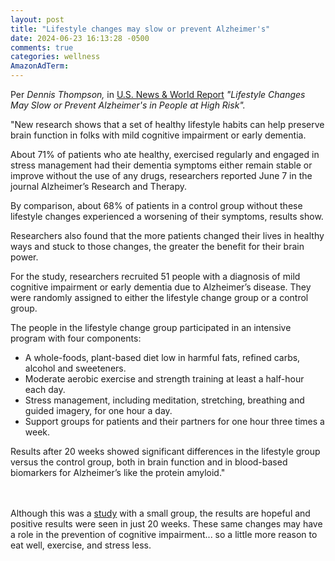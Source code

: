 ```yaml
---
layout: post
title: "Lifestyle changes may slow or prevent Alzheimer's"
date: 2024-06-23 16:13:28 -0500
comments: true
categories: wellness
AmazonAdTerm:
---
```

Per *Dennis Thompson,* in [U.S. News & World Report](https://www.usnews.com/news/health-news/articles/2024-06-07/lifestyle-changes-may-slow-or-prevent-alzheimers-in-people-at-high-risk) *"Lifestyle Changes May Slow or Prevent Alzheimer's in People at High Risk".*

>
"New research shows that a set of healthy lifestyle habits can help preserve brain function in folks with mild cognitive impairment or early dementia.
>
About 71% of patients who ate healthy, exercised regularly and engaged in stress management had their dementia symptoms either remain stable or improve without the use of any drugs, researchers reported June 7 in the journal Alzheimer’s Research and Therapy.
>
By comparison, about 68% of patients in a control group without these lifestyle changes experienced a worsening of their symptoms, results show.
>
Researchers also found that the more patients changed their lives in healthy ways and stuck to those changes, the greater the benefit for their brain power.
>
For the study, researchers recruited 51 people with a diagnosis of mild cognitive impairment or early dementia due to Alzheimer’s disease. They were randomly assigned to either the lifestyle change group or a control group.
>
The people in the lifestyle change group participated in an intensive program with four components:
>
- A whole-foods, plant-based diet low in harmful fats, refined carbs, alcohol and sweeteners.
- Moderate aerobic exercise and strength training at least a half-hour each day.
- Stress management, including meditation, stretching, breathing and guided imagery, for one hour a day.
- Support groups for patients and their partners for one hour three times a week.
>
Results after 20 weeks showed significant differences in the lifestyle group versus the control group, both in brain function and in blood-based biomarkers for Alzheimer’s like the protein amyloid."

<br><br>
Although this was a [study](https://alzres.biomedcentral.com/articles/10.1186/s13195-024-01482-z) with a small group, the results are hopeful and positive results were seen in just 20 weeks. These same changes may have a role in the prevention of cognitive impairment... so a little more reason to eat well, exercise, and stress less.
